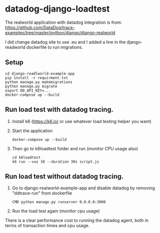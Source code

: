 # datadog-django-loadtest

The realworld application with datadog integration is from: https://github.com/DataDog/trace-examples/tree/master/python/django/django-realworld

I did change datadog site to use .eu and I added a line in the django-readworld dockerfile to run migrations.

## Setup

```
cd django-readlworld-example-app
pip install -r requirment.txt
python manage.py makemigrations
python manage.py migrate
export DD_API_KEY=...
docker-compose up --build
```

## Run load test with datadog tracing.
1. Install k6 (https://k6.io/ or use whatever load testing helper you want)
2. Start the application
    ```
    docker-compose up --build
    ```

3. Then go to k6loadtest folder and run (monitor CPU usage also)
    ```
    cd k6loadtest
    k6 run --vus 10 --duration 30s script.js  
    ```

## Run load test without datadog tracing.
1. Go to django-realworld-example-app and disable datadog by removing "ddtrace-run" from dockerfile
    ```
    CMD python manage.py runserver 0.0.0.0:3000
    ```
2. Run the load test again (monitor cpu usage)

There is a clear performance cost to running the datadog agent, both in terms of transaction times and cpu usage.